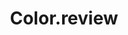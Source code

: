 ---
layout : sparkle
title : "Color.review"
summary : "A great way to test the contrast between background and text."
visit : https://color.review/
tags : ["color", "palette"]
category : "color"
---
